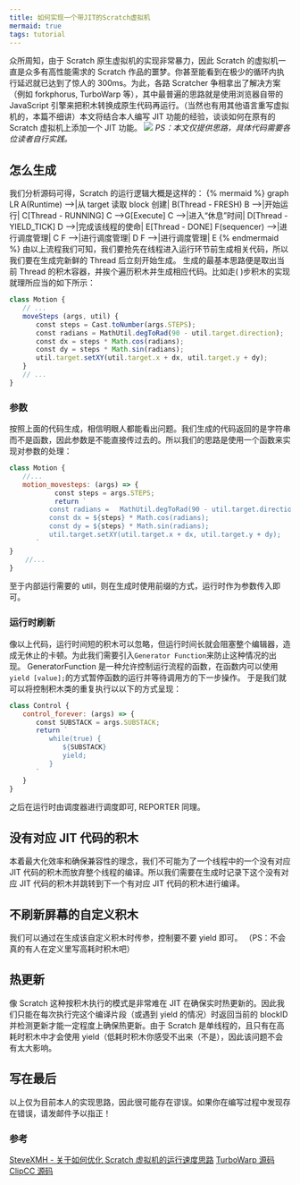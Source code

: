 ```yaml
---
title: 如何实现一个带JIT的Scratch虚拟机
mermaid: true
tags: tutorial
---
```


众所周知，由于 Scratch 原生虚拟机的实现非常暴力，因此 Scratch 的虚拟机一直是众多有高性能需求的 Scratch 作品的噩梦。你甚至能看到在极少的循环内执行延迟就已达到了惊人的 300ms。为此，各路 Scratcher 争相拿出了解决方案（例如 forkphorus, TurboWarp 等），其中最普遍的思路就是使用浏览器自带的 JavaScript 引擎来把积木转换成原生代码再运行。（当然也有用其他语言重写虚拟机的，本篇不细讲）本文将结合本人编写 JIT 功能的经验，谈谈如何在原有的 Scratch 虚拟机上添加一个 JIT 功能。
![](https://s6.jpg.cm/2021/11/12/Iae5CH.gif)
*PS：本文仅提供思路，具体代码需要各位读者自行实践。*
## 怎么生成
我们分析源码可得，Scratch 的运行逻辑大概是这样的：
{% mermaid %}
graph LR
    A(Runtime) -->|从 target 读取 block 创建| B(Thread - FRESH)
    B -->|开始运行| C[Thread - RUNNING]
    C -->G[Execute]
    C -->|进入“休息”时间| D[Thread - YIELD_TICK]
    D -->|完成该线程的使命| E[Thread - DONE]
    F(sequencer) -->|进行调度管理| C
    F -->|进行调度管理| D
    F -->|进行调度管理| E
{% endmermaid %}
由以上流程我们可知，我们要抢先在线程进入运行环节前生成相关代码，所以我们要在生成完新鲜的 Thread 后立刻开始生成。
生成的最基本思路便是取出当前 Thread 的积木容器，并挨个遍历积木并生成相应代码。比如走( )步积木的实现就理所应当的如下所示：
```javascript
class Motion {
　　// ...
　　moveSteps (args, util) {
　　　　const steps = Cast.toNumber(args.STEPS);
　　　　const radians = MathUtil.degToRad(90 - util.target.direction);
　　　　const dx = steps * Math.cos(radians);
　　　　const dy = steps * Math.sin(radians);
　　　　util.target.setXY(util.target.x + dx, util.target.y + dy);
　　}
　　// ...
}
```
### 参数
按照上面的代码生成，相信明眼人都能看出问题。我们生成的代码返回的是字符串而不是函数，因此参数是不能直接传过去的。所以我们的思路是使用一个函数来实现对参数的处理：
```javascript
class Motion {
　　//...
　　motion_movesteps: (args) => {
        　　const steps = args.STEPS;
        　　return `
　　　　　　const radians = 　MathUtil.degToRad(90 - util.target.direction);
　　　　　　const dx = ${steps} * Math.cos(radians);
　　　　　　const dy = ${steps} * Math.sin(radians);
　　　　　　util.target.setXY(util.target.x + dx, util.target.y + dy);
　　　　`
}
    //...
}
```
至于内部运行需要的 util，则在生成时使用前缀的方式，运行时作为参数传入即可。
### 运行时刷新
像以上代码，运行时间短的积木可以忽略，但运行时间长就会阻塞整个编辑器，造成无休止的卡顿。为此我们需要引入``Generator Function``来防止这种情况的出现。
GeneratorFunction 是一种允许控制运行流程的函数，在函数内可以使用``yield [value];``的方式暂停函数的运行并等待调用方的下一步操作。
于是我们就可以将控制积木类的重复执行以以下的方式呈现：
```javascript
class Control {
　　control_forever: (args) => {
　　　　const SUBSTACK = args.SUBSTACK;
　　　　return `
　　　　　　while(true) {
　　　　　　　　${SUBSTACK}
　　　　　　　　yield;
　　　　　　}
　　　　`
　　}
}
```
之后在运行时由调度器进行调度即可, REPORTER 同理。
## 没有对应 JIT 代码的积木
本着最大化效率和确保兼容性的理念，我们不可能为了一个线程中的一个没有对应 JIT 代码的积木而放弃整个线程的编译。所以我们需要在生成时记录下这个没有对应 JIT 代码的积木并跳转到下一个有对应 JIT 代码的积木进行编译。
## 不刷新屏幕的自定义积木
我们可以通过在生成该自定义积木时传参，控制要不要 yield 即可。
（PS：不会真的有人在定义里写高耗时积木吧）
## 热更新
像 Scratch 这种按积木执行的模式是非常难在 JIT 在确保实时热更新的。因此我们只能在每次执行完这个编译片段（或遇到 yield 的情况）时返回当前的 blockID 并检测更新才能一定程度上确保热更新。由于 Scratch 是单线程的，且只有在高耗时积木中才会使用 yield（低耗时积木你感受不出来（不是），因此该问题不会有太大影响。
## 写在最后
以上仅为目前本人的实现思路，因此很可能存在谬误。如果你在编写过程中发现存在错误，请发邮件予以指正！
### 参考
[SteveXMH - 关于如何优化 Scratch 虚拟机的运行速度思路](https://steve-xmh.github.io/blog/2020/05/16/scratchvmjit/)
[TurboWarp 源码](https://github.com/TurboWarp/scratch-vm/)
[ClipCC 源码](https://github.com/Clipteam/clipcc-vm/)

